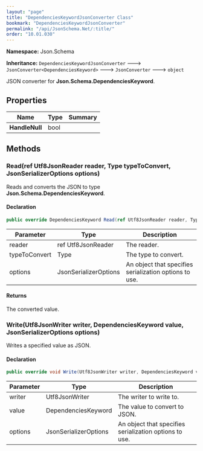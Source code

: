 ```yaml
---
layout: "page"
title: "DependenciesKeywordJsonConverter Class"
bookmark: "DependenciesKeywordJsonConverter"
permalink: "/api/JsonSchema.Net/:title/"
order: "10.01.030"
---
```

**Namespace:** Json.Schema

**Inheritance:**
`DependenciesKeywordJsonConverter`
 🡒 
`JsonConverter<DependenciesKeyword>`
 🡒 
`JsonConverter`
 🡒 
`object`

JSON converter for **Json.Schema.DependenciesKeyword**.

## Properties

| Name | Type | Summary |
|---|---|---|
| **HandleNull** | bool |  |

## Methods

### Read(ref Utf8JsonReader reader, Type typeToConvert, JsonSerializerOptions options)

Reads and converts the JSON to type **Json.Schema.DependenciesKeyword**.

#### Declaration

```c#
public override DependenciesKeyword Read(ref Utf8JsonReader reader, Type typeToConvert, JsonSerializerOptions options)
```

| Parameter | Type | Description |
|---|---|---|
| reader | ref Utf8JsonReader | The reader. |
| typeToConvert | Type | The type to convert. |
| options | JsonSerializerOptions | An object that specifies serialization options to use. |


#### Returns

The converted value.

### Write(Utf8JsonWriter writer, DependenciesKeyword value, JsonSerializerOptions options)

Writes a specified value as JSON.

#### Declaration

```c#
public override void Write(Utf8JsonWriter writer, DependenciesKeyword value, JsonSerializerOptions options)
```

| Parameter | Type | Description |
|---|---|---|
| writer | Utf8JsonWriter | The writer to write to. |
| value | DependenciesKeyword | The value to convert to JSON. |
| options | JsonSerializerOptions | An object that specifies serialization options to use. |


